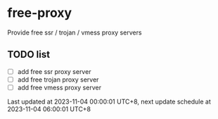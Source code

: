 
# free-proxy
Provide free ssr / trojan / vmess proxy servers


## TODO list
- [ ] add free ssr proxy server
- [ ] add free trojan proxy server
- [ ] add free vmess proxy server

Last updated at 2023-11-04 00:00:01 UTC+8, next update schedule at 2023-11-04 06:00:01 UTC+8

